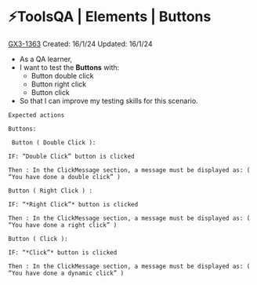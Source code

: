 # ⚡️ToolsQA | Elements | Buttons

[GX3-1363](https://upexgalaxy34.atlassian.net/browse/GX3-1363) Created: 16/1/24 Updated: 16/1/24

* As a QA learner,
* I want to test the **Buttons** with:
    * Button double click
    * Button right click
    * Button click
* So that I can improve my testing skills for this scenario.

```
Expected actions

Buttons:

 Button ( Double Click ):

IF: “Double Click” button is clicked

Then : In the ClickMessage section, a message must be displayed as: ( “You have done a double click” )

Button ( Right Click ) :

IF: “*Right Click”* button is clicked

Then : In the ClickMessage section, a message must be displayed as: ( “You have done a right click” )

Button ( Click ):

IF: “*Click”* button is clicked

Then : In the ClickMessage section, a message must be displayed as: ( “You have done a dynamic click” )

```